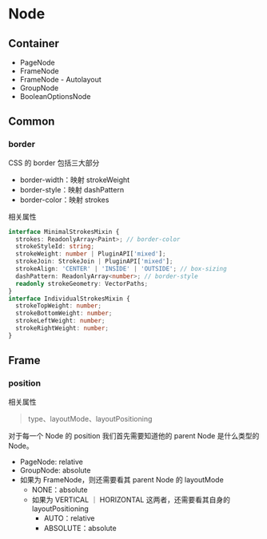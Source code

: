# Node

## Container

- PageNode
- FrameNode
- FrameNode - Autolayout
- GroupNode
- BooleanOptionsNode

## Common

### border

CSS 的 border 包括三大部分

- border-width：映射 strokeWeight
- border-style：映射 dashPattern
- border-color：映射 strokes

相关属性

```ts
interface MinimalStrokesMixin {
  strokes: ReadonlyArray<Paint>; // border-color
  strokeStyleId: string;
  strokeWeight: number | PluginAPI['mixed'];
  strokeJoin: StrokeJoin | PluginAPI['mixed'];
  strokeAlign: 'CENTER' | 'INSIDE' | 'OUTSIDE'; // box-sizing
  dashPattern: ReadonlyArray<number>; // border-style
  readonly strokeGeometry: VectorPaths;
}
interface IndividualStrokesMixin {
  strokeTopWeight: number;
  strokeBottomWeight: number;
  strokeLeftWeight: number;
  strokeRightWeight: number;
}
```

## Frame

### position

相关属性

> type、layoutMode、layoutPositioning

对于每一个 Node 的 position 我们首先需要知道他的 parent Node 是什么类型的 Node。

- PageNode: relative
- GroupNode: absolute
- 如果为 FrameNode，则还需要看其 parent Node 的 layoutMode
  - NONE：absolute
  - 如果为 VERTICAL ｜ HORIZONTAL 这两者，还需要看其自身的 layoutPositioning
    - AUTO：relative
    - ABSOLUTE：absolute

